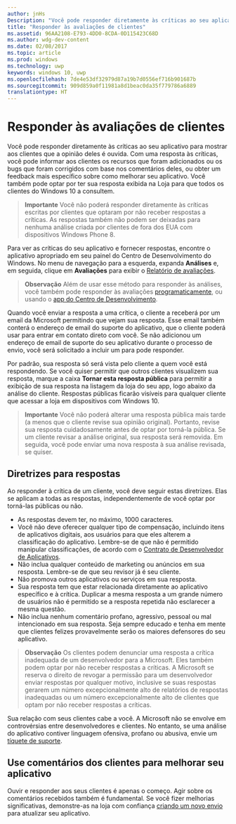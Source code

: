 ```yaml
---
author: jnHs
Description: "Você pode responder diretamente às críticas ao seu aplicativo para mostrar aos clientes que a opinião deles é ouvida."
title: "Responder às avaliações de clientes"
ms.assetid: 96AA2108-E793-4DD0-8CDA-0D115423C68D
ms.author: wdg-dev-content
ms.date: 02/08/2017
ms.topic: article
ms.prod: windows
ms.technology: uwp
keywords: windows 10, uwp
ms.openlocfilehash: 7de4e53df32979d87a19b7d0556ef716b901687b
ms.sourcegitcommit: 909d859a0f11981a8d1beac0da35f779786a6889
translationtype: HT
---
```

# <a name="respond-to-customer-reviews"></a>Responder às avaliações de clientes


Você pode responder diretamente às críticas ao seu aplicativo para mostrar aos clientes que a opinião deles é ouvida. Com uma resposta às críticas, você pode informar aos clientes os recursos que foram adicionados ou os bugs que foram corrigidos com base nos comentários deles, ou obter um feedback mais específico sobre como melhorar seu aplicativo. Você também pode optar por ter sua resposta exibida na Loja para que todos os clientes do Windows 10 a consultem.

> **Importante**  Você não poderá responder diretamente às críticas escritas por clientes que optaram por não receber respostas a críticas. As respostas também não podem ser deixadas para nenhuma análise criada por clientes de fora dos EUA com dispositivos Windows Phone 8.

Para ver as críticas do seu aplicativo e fornecer respostas, encontre o aplicativo apropriado em seu painel do Centro de Desenvolvimento do Windows. No menu de navegação para a esquerda, expanda **Análises** e, em seguida, clique em **Avaliações** para exibir o [Relatório de avaliações](reviews-report.md).

> **Observação** Além de usar esse método para responder às análises, você também pode responder às avaliações [programaticamente](../monetize/submit-responses-to-app-reviews.md), ou usando o [app do Centro de Desenvolvimento](https://www.microsoft.com/store/apps/dev-center/9nblggh4r5ws). 

Quando você enviar a resposta a uma crítica, o cliente a receberá por um email da Microsoft permitindo que vejam sua resposta. Esse email também conterá o endereço de email do suporte do aplicativo, que o cliente poderá usar para entrar em contato direto com você. Se não adicionou um endereço de email de suporte do seu aplicativo durante o processo de envio, você será solicitado a incluir um para pode responder.

Por padrão, sua resposta só será vista pelo cliente a quem você está respondendo. Se você quiser permitir que outros clientes visualizem sua resposta, marque a caixa **Tornar esta resposta pública** para permitir a exibição de sua resposta na listagem da loja do seu app, logo abaixo da análise do cliente. Respostas públicas ficarão visíveis para qualquer cliente que acessar a loja em dispositivos com Windows 10.

> **Importante**  Você não poderá alterar uma resposta pública mais tarde (a menos que o cliente revise sua opinião original). Portanto, revise sua resposta cuidadosamente antes de optar por torná-la pública. Se um cliente revisar a análise original, sua resposta será removida. Em seguida, você pode enviar uma nova resposta à sua análise revisada, se quiser.

## <a name="guidelines-for-responses"></a>Diretrizes para respostas


Ao responder à crítica de um cliente, você deve seguir estas diretrizes. Elas se aplicam a todas as respostas, independentemente de você optar por torná-las públicas ou não.

-   As respostas devem ter, no máximo, 1000 caracteres.
-   Você não deve oferecer qualquer tipo de compensação, incluindo itens de aplicativos digitais, aos usuários para que eles alterem a classificação do aplicativo. Lembre-se de que não é permitido manipular classificações, de acordo com o [Contrato de Desenvolvedor de Aplicativos](https://msdn.microsoft.com/library/windows/apps/hh694058).
-   Não inclua qualquer conteúdo de marketing ou anúncios em sua resposta. Lembre-se de que seu revisor já é seu cliente.
-   Não promova outros aplicativos ou serviços em sua resposta.
-   Sua resposta tem que estar relacionada diretamente ao aplicativo específico e à crítica. Duplicar a mesma resposta a um grande número de usuários não é permitido se a resposta repetida não esclarecer a mesma questão.
-   Não inclua nenhum comentário profano, agressivo, pessoal ou mal intencionado em sua resposta. Seja sempre educado e tenha em mente que clientes felizes provavelmente serão os maiores defensores do seu aplicativo.

> **Observação**  Os clientes podem denunciar uma resposta a crítica inadequada de um desenvolvedor para a Microsoft. Eles também podem optar por não receber respostas a críticas.
A Microsoft se reserva o direito de revogar a permissão para um desenvolvedor enviar respostas por qualquer motivo, inclusive se suas respostas gerarem um número excepcionalmente alto de relatórios de respostas inadequadas ou um número excepcionalmente alto de clientes que optam por não receber respostas a críticas.

Sua relação com seus clientes cabe a você. A Microsoft não se envolve em controvérsias entre desenvolvedores e clientes. No entanto, se uma análise do aplicativo contiver linguagem ofensiva, profano ou abusiva, envie um [tíquete de suporte](http://go.microsoft.com/fwlink/p/?LinkID=401178).

## <a name="use-customer-feedback-to-improve-your-app"></a>Use comentários dos clientes para melhorar seu aplicativo


Ouvir e responder aos seus clientes é apenas o começo. Agir sobre os comentários recebidos também é fundamental. Se você fizer melhorias significativas, demonstre-as na loja com confiança [criando um novo envio](app-submissions.md) para atualizar seu aplicativo.
